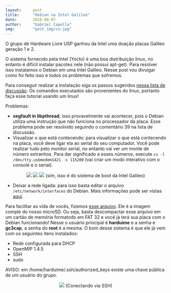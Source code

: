 ```yaml
---
layout:     post
title:      "Debian na Intel Galileo"
date:       2016-08-07
author:     "Gabriel Capella"
img: 		"post_img/cu.jpg"
---
```


O grupo de Hardware Livre USP ganhou da Intel uma doação placas Galileo geração 1 e 2.

O sistema fornecido pela Intel (Yocto) é uma boa distribuição linux, no entanto é difícil instalar pacotes nele (não possui apt-get). Para resolver isso instalamos o Debian em uma Intel Galileo. Nesse post vou divulgar como foi feito isso e todos os problemas que sofremos.

Para conseguir realizar a instalação siga os passos sugeridos [nessa lista de discussão](https://communities.intel.com/thread/48074). Os comandos executados são provenientes do linux, portanto faça esse tutorial usando um linux!

Problemas:

- **segfault in libpthread**, isso provavelmente vai acontecer, pois o Debian utiliza uma instrução que não funciona no processador da placa. Esse problema pode ser resolvido seguindo o comentário 39 na lista de discussão.
- Visualizar o que está contecendo: para visualizar o que está contecendo na placa, você deve ligar ela ao serial do seu computador. Você pode realizar tudo pelo monitor serial, no entanto vai ver um monte de número extranhos. Para dar significado a esses números, execute ``cu -l /dev/tty.usbmodem1421 -s 115200`` (vai criar um modo interativo com o console e o serial). 

<p style="text-align: center;">
<img src="{{ site.baseurl }}/post_img/cu.jpg" style="margin: 0 auto; max-height: 390px;">
<img src="{{ site.baseurl }}/post_img/cu1.png" style="margin: 0 auto; max-height: 390px;">
<img src="{{ site.baseurl }}/post_img/cu2.png" style="margin: 0 auto; max-height: 390px;">
(sim, isso é do sistema de boot da Intel Galileo)</p>

- Deixar a rede ligada: para isso basta editar o arquivo ``/etc/network/interfaces`` do Debian. Mais informações pode ser vistas [aqui](https://wiki.debian.org/NetworkConfiguration).

Para facilitar as vida de vocês, fizemos [esse arquivo](https://drive.google.com/file/d/0ByHAe5-uK--xLTVYMldEVW5vT00/view?usp=sharing). Ele é a imagem comple do nosso microSD. Ou seja, basta descompactar esse arquivo em um cartão de memória formatodo em FAT 32 e você já terá sua placa com o Debian funcionando! Nesse o usuário principal é **harduime** e a senha é **gc3cap**, a senha do **root** é a mesma. O bom desse sistema é que ele já vem com os seguintes itens instalados:

- Rede configurada para DHCP
- OpenMIP 1.4.5
- SSH
- sudo

AVISO: em /home/harduime/.ssh/authorized_keys existe uma chave pública de um usuário do grupo.

<p style="text-align: center;">
<img src="{{ site.baseurl }}/post_img/cu3.png" style="margin: 0 auto; max-height: 390px;">
(Conectando via SSH)</p>